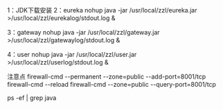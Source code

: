 1：JDK下载安装
2：eureka
    nohup java -jar /usr/local/zzl/eureka.jar >/usr/local/zzl/eurekalog/stdout.log &
    


3：gateway
     nohup java -jar /usr/local/zzl/gateway.jar >/usr/local/zzl/gatewaylog/stdout.log &
    
4：user
     nohup java -jar /usr/local/zzl/user.jar >/usr/local/zzl/userlog/stdout.log &


注意点
firewall-cmd --permanent --zone=public  --add-port=8001/tcp
firewall-cmd --reload
firewall-cmd --zone=public --query-port=8001/tcp

ps -ef | grep java